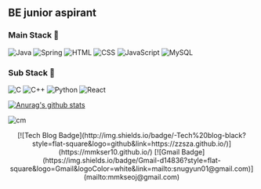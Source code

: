 


## BE junior aspirant

### Main Stack 👀  
![Java](https://img.shields.io/badge/Java-007396?style=flat-square&logo=Java&logoColor=white) ![Spring](https://img.shields.io/badge/Spring-6DB33F?style=flat-square&logo=Spring&logoColor=white) ![HTML](https://img.shields.io/badge/HTML-E34F26?style=flat-square&logo=HTML5&logoColor=white) ![CSS](https://img.shields.io/badge/CSS-1572B6?style=flat-square&logo=CSS3&logoColor=white) ![JavaScript](https://img.shields.io/badge/JavaScript-F7DF1E?style=flat-square&logo=JavaScript&logoColor=white) ![MySQL](https://img.shields.io/badge/MySQL-4479A1?style=flat-square&logo=MySQL&logoColor=white)
### Sub Stack 🌱  
![C](https://img.shields.io/badge/C-A8B9CC?style=flat-square&logo=C&logoColor=white) ![C++](https://img.shields.io/badge/C++-00599C?style=flat-square&logo=C%2b%2b&logoColor=white) ![Python](https://img.shields.io/badge/Python-3766AB?style=flat-square&logo=Python&logoColor=white) ![React](https://img.shields.io/badge/React-61DAFB?style=flat-square&logo=React&logoColor=white)

[![Anurag's github stats](https://github-readme-stats.vercel.app/api?username=mmkser10)](https://github.com/anuraghazra/github-readme-stats)

![cm](https://user-images.githubusercontent.com/57768558/108633259-a2417200-74b6-11eb-8910-5e75b191a47e.gif)

<center>[![Tech Blog Badge](http://img.shields.io/badge/-Tech%20blog-black?style=flat-square&logo=github&link=https://zzsza.github.io/)](https://mmkser10.github.io/) [![Gmail Badge](https://img.shields.io/badge/Gmail-d14836?style=flat-square&logo=Gmail&logoColor=white&link=mailto:snugyun01@gmail.com)](mailto:mmkseoj@gmail.com)</center>
<!--
**mmkser10/mmkser10** is a ✨ _special_ ✨ repository because its `README.md` (this file) appears on your GitHub profile.
